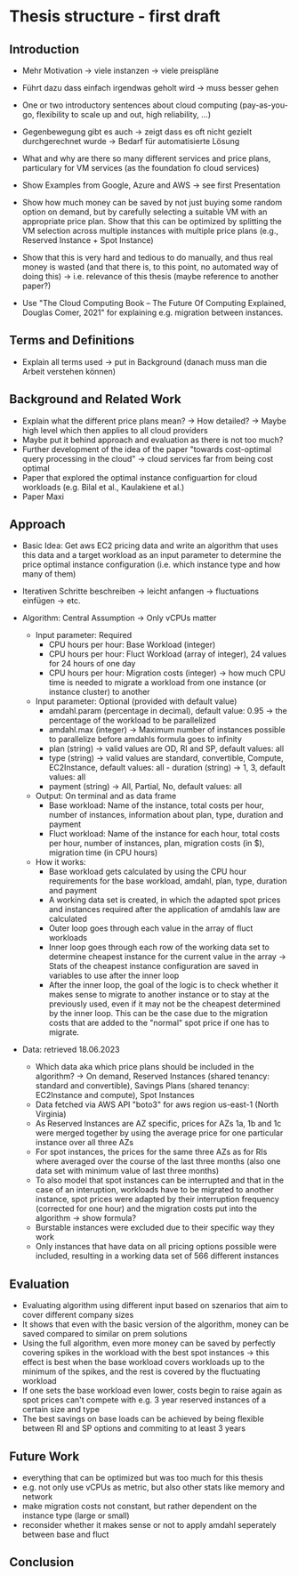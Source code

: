 # Thesis structure - first draft

## Introduction

- Mehr Motivation -> viele instanzen -> viele preispläne
- Führt dazu dass einfach irgendwas geholt wird -> muss besser gehen

- One or two introductory sentences about cloud computing (pay-as-you-go, flexibility to scale up and out, high reliability, ...)
- Gegenbewegung gibt es auch -> zeigt dass es oft nicht gezielt durchgerechnet wurde -> Bedarf für automatisierte Lösung
- What and why are there so many different services and price plans, particulary for VM services (as the foundation fo cloud services)

- Show Examples from Google, Azure and AWS -> see first Presentation
- Show how much money can be saved by not just buying some random option on demand, but by carefully selecting a suitable VM with an appropriate price plan. Show that this can be optimized by splitting the VM selection across multiple instances with multiple price plans (e.g., Reserved Instance + Spot Instance)
- Show that this is very hard and tedious to do manually, and thus real money is wasted (and that there is, to this point, no automated way of doing this) -> i.e. relevance of this thesis (maybe reference to another paper?)

- Use "The Cloud Computing Book – The Future Of Computing Explained, Douglas Comer, 2021" for explaining e.g. migration between instances.


## Terms and Definitions

- Explain all terms used -> put in Background (danach muss man die Arbeit verstehen können)


## Background and Related Work

- Explain what the different price plans mean? -> How detailed? -> Maybe high level which then applies to all cloud providers
- Maybe put it behind approach and evaluation as there is not too much?
- Further development of the idea of the paper "towards cost-optimal query processing in the cloud" -> cloud services far from being cost optimal
- Paper that explored the optimal instance configuartion for cloud workloads (e.g. Bilal et al., Kaulakiene et al.)
- Paper Maxi



## Approach

- Basic Idea: Get aws EC2 pricing data and write an algorithm that uses this data and a target workload as an input parameter to determine the price optimal instance configuration (i.e. which instance type and how many of them)
- Iterativen Schritte beschreiben -> leicht anfangen -> fluctuations einfügen -> etc.

- Algorithm: Central Assumption -> Only vCPUs matter
	- Input parameter: Required 
		- CPU hours per hour: Base Workload (integer)
		- CPU hours per hour: Fluct Workload (array of integer), 24 values for 24 hours of one day
		- CPU hours per hour: Migration costs (integer) -> how much CPU time is needed to migrate a workload from one instance (or instance cluster) to another
	- Input parameter: Optional (provided with default value)
		- amdahl.param  (percentage in decimal), default value: 0.95 -> the percentage of the workload to be parallelized
		- amdahl.max (integer) -> Maximum number of instances possible to parallelize before amdahls formula goes to infinity
		- plan (string) -> valid values are OD, RI and SP, default values: all
		- type (string) -> valid values are standard, convertible, Compute, EC2Instance, default values: all 
                - duration (string) -> 1, 3, default values: all
		- payment (string) ->  All, Partial, No, default values: all
	- Output: On terminal and as data frame
		- Base workload: Name of the instance, total costs per hour, number of instances, information about plan, type, duration and payment
		- Fluct workload: Name of the instance for each hour, total costs per hour, number of instances, plan, migration costs (in $), migration time (in CPU hours)	
	- How it works:
		- Base workload gets calculated by using the CPU hour requirements for the base workload, amdahl, plan, type, duration and payment
		- A working data set is created, in which the adapted spot prices and instances required after the application of amdahls law are calculated
		- Outer loop goes through each value in the array of fluct workloads
		- Inner loop goes through each row of the working data set to determine cheapest instance for the current value in the array
		-> Stats of the cheapest instance configuration are saved in variables to use after the inner loop
		- After the inner loop, the goal of the logic is to check whether it makes sense to migrate to another instance or to stay at the previously used, even if it may not be the cheapest determined by the inner loop. This can be the case due to the migration costs that are added to the "normal" spot price if one has to migrate. 

- Data: retrieved 18.06.2023
	- Which data aka which price plans should be included in the algorithm? -> On demand, Reserved Instances (shared tenancy: standard and convertible), Savings Plans (shared tenancy: EC2Instance and compute), Spot Instances 
	- Data fetched via AWS API "boto3" for aws region us-east-1 (North Virginia)
	- As Reserved Instances are AZ specific, prices for AZs 1a, 1b and 1c were merged together by using the average price for one particular instance over all three AZs 
	- For spot instances, the prices for the same three AZs as for RIs where averaged over the course of the last three months (also one data set with minimum value of last three months)
	- To also model that spot instances can be interrupted and that in the case of an interuption, workloads have to be migrated to another instance, spot prices were adapted by their interruption frequency (corrected for one hour) and the migration costs put into the algorithm -> show formula?   
	- Burstable instances were excluded due to their specific way they work 
	- Only instances that have data on all pricing options possible were included, resulting in a working data set of 566 different instances



## Evaluation

- Evaluating algorithm using different input based on szenarios that aim to cover different company sizes
- It shows that even with the basic version of the algorithm, money can be saved compared to similar on prem solutions
- Using the full algorithm, even more money can be saved by perfectly covering spikes in the workload with the best spot instances -> this effect is best when the base workload covers workloads up to the minimum of the spikes, and the rest is covered by the fluctuating workload
- If one sets the base workload even lower, costs begin to raise again as spot prices can't compete with e.g. 3 year reserved instances of a certain size and type
- The best savings on base loads can be achieved by being flexible between RI and SP options and commiting to at least 3 years



## Future Work

- everything that can be optimized but was too much for this thesis
- e.g. not only use vCPUs as metric, but also other stats like memory and network
- make migration costs not constant, but rather dependent on the instance type (large or small)
- reconsider whether it makes sense or not to apply amdahl seperately between base and fluct


## Conclusion





